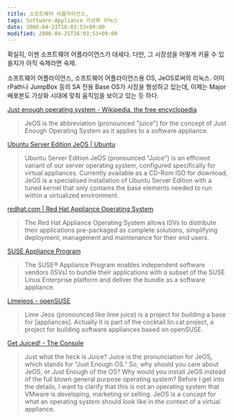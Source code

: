 ```yaml
---
title: 소프트웨어 어플라이언스,
tags: Software-Appliance 가상화 리눅스
date: 2008-04-21T16:03:53+09:00
modified: 2008-04-21T16:03:53+09:00
---
```

확실히, 이젠 소프트웨어 어플라이언스가 대세다. 다만, 그 시장성을 어떻게
키울 수 있을지가 아직 숙제라면 숙제.

소프트웨어 어플라이언스, 소프트웨어 어플라이언스용 OS, JeOS로써의 리눅스.
이미 rPath나 JumpBox 등의 SA 전용 Base OS가 시장을 형성하고 있는데,
이제는 Major 배포본도 가상화 시대에 맞춰 움직임을 보이고 있는 듯 하다.


[Just enough operating system - Wikipedia, the free encyclopedia](http://en.wikipedia.org/wiki/Just_enough_operating_system)

> JeOS is the abbreviation (pronounced "juice") for the concept of Just Enough Operating System as it applies to a software appliance.  

[Ubuntu Server Edition JeOS \| Ubuntu](http://www.ubuntu.com/products/whatisubuntu/serveredition/jeos)   

> Ubuntu Server Edition JeOS (pronounced "Juice") is an efficient variant of our server operating system, configured specifically for virtual appliances. Currently available as a CD-Rom ISO for download, JeOS is a specialised installation of Ubuntu Server Edition with a tuned kernel that only contains the base elements needed to run within a virtualized environment.  

[redhat.com \| Red Hat Appliance Operating System](http://www.redhat.com/solutions/aos/)   

> The Red Hat Appliance Operating System allows ISVs to distribute their applications pre-packaged as complete solutions, simplifying deployment, management and maintenance for their end users.  

[SUSE Appliance Program](http://www.novell.com/linux2/appliance/)   

> The SUSE® Appliance Program enables independent software vendors (ISVs) to bundle their applications with a subset of the SUSE Linux Enterprise platform and deliver the bundle as a software appliance.  

[Limejeos - openSUSE](http://en.opensuse.org/Limejeos)   

> Lime Jeos (pronounced like lime juice) is a project for building a base for [appliances]. Actually it is part of the cocktail.lin.cat project, a project for building software appliances based on openSUSE.  

[Get Juiced! - The Console](http://blogs.vmware.com/console/2007/07/get-juiced.html)   

> Just what the heck is Juice? Juice is the pronunciation for JeOS, which stands for “Just Enough OS.” So, why should you care about JeOS, or Just Enough of the OS? Why would you install JeOS instead of the full blown general purpose operating system? Before I get into the details, I want to clarify that this is not an operating system that VMware is developing, marketing or selling. JeOS is a concept for what an operating system should look like in the context of a virtual appliance.

